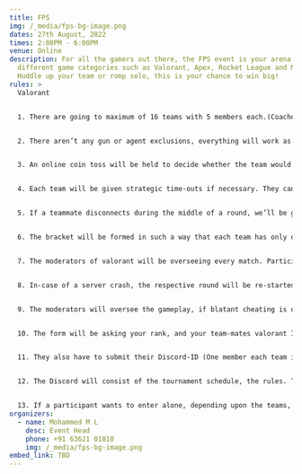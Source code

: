 ```yaml
---
title: FPS
img: /_media/fps-bg-image.png
dates: 27th August, 2022
times: 2:00PM - 6:00PM
venue: Online
description: For all the gamers out there, the FPS event is your arena with
  different game categories such as Valorant, Apex, Rocket League and Minecraft.
  Huddle up your team or romp solo, this is your chance to win big!
rules: >
  Valorant


  1. There are going to maximum of 16 teams with 5 members each.(Coaches are allowed - 1)


  2. There aren’t any gun or agent exclusions, everything will work as a normal competitive game.


  3. An online coin toss will be held to decide whether the team would like to attack/defend first or eliminate a map.


  4. Each team will be given strategic time-outs if necessary. They can only be availed at the start of a round (During the buy-phase). The time-outs can be availed once during attacking and defending.


  5. If a teammate disconnects during the middle of a round, we’ll be giving a technical time-out during the next round’s buy phase. This also can be availed only twice.


  6. The bracket will be formed in such a way that each team has only one-shot, and there will be no losers bracket.


  7. The moderators of valorant will be overseeing every match. Participants will be disqualified if hate speech, religious, racist terms are used in game chat.


  8. In-case of a server crash, the respective round will be re-started.


  9. The moderators will oversee the gameplay, if blatant cheating is observed, or there is proof. Depending upon the severity of the situation the cheating player will be banned from the tournament or the team will instantly be disqualified.


  10. The form will be asking your rank, and your team-mates valorant ID. Only the team’s IGL has to submit the form, and write the other team-mates RIOT-ID. They must not change it during the tournament.


  11. They also have to submit their Discord-ID (One member each team is enough which will be IGL).


  12. The Discord will consist of the tournament schedule, the rules. There will be multiple channels and VC’s, teams can scrim if they wish to before the tournament.


  13. If a participant wants to enter alone, depending upon the teams, we’ll be putting you in a random team to fill it out.
organizers:
  - name: Mohammed M L
    desc: Event Head
    phone: +91 63621 01810
    img: /_media/fps-bg-image.png
embed_link: TBD
---
```

